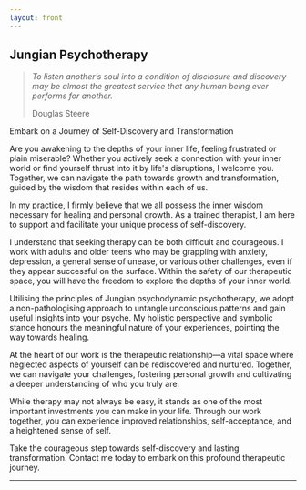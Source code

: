 ```yaml
---
layout: front
---
```


## Jungian Psychotherapy

<blockquote>
<p><i>
To listen another’s soul into a condition of disclosure and discovery may be almost the greatest service that any human being ever performs for another.
</i></p>
<footer>Douglas Steere</footer>
</blockquote>

Embark on a Journey of Self-Discovery and Transformation

Are you awakening to the depths of your inner life, feeling frustrated or plain miserable? Whether you actively seek a connection with your inner world or find yourself thrust into it by life's disruptions, I welcome you. Together, we can navigate the path towards growth and transformation, guided by the wisdom that resides within each of us.

In my practice, I firmly believe that we all possess the inner wisdom necessary for healing and personal growth. As a trained therapist, I am here to support and facilitate your unique process of self-discovery.

I understand that seeking therapy can be both difficult and courageous. I work with adults and older teens who may be grappling with anxiety, depression, a general sense of unease, or various other challenges, even if they appear successful on the surface. Within the safety of our therapeutic space, you will have the freedom to explore the depths of your inner world.

Utilising the principles of Jungian psychodynamic psychotherapy, we adopt a non-pathologising approach to untangle unconscious patterns and gain useful insights into your psyche. My holistic perspective and symbolic stance honours the meaningful nature of your experiences, pointing the way towards healing.

At the heart of our work is the therapeutic relationship—a vital space where neglected aspects of yourself can be rediscovered and nurtured. Together, we can navigate your challenges, fostering personal growth and cultivating a deeper understanding of who you truly are.

While therapy may not always be easy, it stands as one of the most important investments you can make in your life. Through our work together, you can experience improved relationships, self-acceptance, and a heightened sense of self.

Take the courageous step towards self-discovery and lasting transformation. Contact me today to embark on this profound therapeutic journey.

-----
